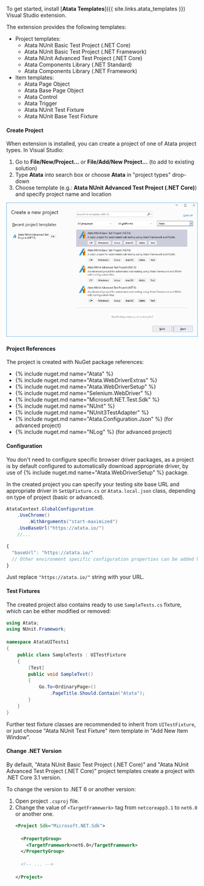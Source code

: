 To get started, install [**Atata Templates**]({{ site.links.atata_templates }}) Visual Studio extension.

The extension provides the following templates:

- Project templates:
  - Atata NUnit Basic Test Project (.NET Core)
  - Atata NUnit Basic Test Project (.NET Framework)
  - Atata NUnit Advanced Test Project (.NET Core)
  - Atata Components Library (.NET Standard)
  - Atata Components Library (.NET Framework)
- Item templates:
  - Atata Page Object
  - Atata Base Page Object
  - Atata Control
  - Atata Trigger
  - Atata NUnit Test Fixture
  - Atata NUnit Base Test Fixture

#### Create Project

When extension is installed, you can create a project of one of Atata project types.
In Visual Studio:

1. Go to **File/New/Project...** or **File/Add/New Project...** (to add to existing solution)
1. Type **Atata** into search box or choose **Atata** in "project types" drop-down
1. Choose template (e.g.: **Atata NUnit Advanced Test Project (.NET Core)**) and specify project name and location

![Atata Templates project](/assets/images/atata-templates/new-project-window.png?v3)

#### Project References

The project is created with NuGet package references:

- {% include nuget.md name="Atata" %}
- {% include nuget.md name="Atata.WebDriverExtras" %}
- {% include nuget.md name="Atata.WebDriverSetup" %}
- {% include nuget.md name="Selenium.WebDriver" %}
- {% include nuget.md name="Microsoft.NET.Test.Sdk" %}
- {% include nuget.md name="NUnit" %}
- {% include nuget.md name="NUnit3TestAdapter" %}
- {% include nuget.md name="Atata.Configuration.Json" %} (for advanced project)
- {% include nuget.md name="NLog" %} (for advanced project)

#### Configuration

You don't need to configure specific browser driver packages,
as a project is by default configured to automatically download appropriate driver,
by use of {% include nuget.md name="Atata.WebDriverSetup" %} package.

In the created project you can specify your testing site base URL and appropriate driver in
`SetUpFixture.cs` or `Atata.local.json` class, depending on type of project (basic or advanced).

```cs
AtataContext.GlobalConfiguration
    .UseChrome()
        .WithArguments("start-maximized")
    .UseBaseUrl("https://atata.io/")
    //...
```

```js
{
  "baseUrl": "https://atata.io/"
  // Other environment specific configuration properties can be added here.
}
```

Just replace `"https://atata.io/"` string with your URL.

#### Test Fixtures

The created project also contains ready to use `SampleTests.cs` fixture, which can be either modified or removed:

```cs
using Atata;
using NUnit.Framework;

namespace AtataUITests1
{
    public class SampleTests : UITestFixture
    {
        [Test]
        public void SampleTest()
        {
            Go.To<OrdinaryPage>()
                .PageTitle.Should.Contain("Atata");
        }
    }
}
```

Further test fixture classes are recommended to inherit from `UITestFixture`,
or just choose "Atata NUnit Test Fixture" item template in "Add New Item Window".

#### Change .NET Version

By default, "Atata NUnit Basic Test Project (.NET Core)" and "Atata NUnit Advanced Test Project (.NET Core)"
project templates create a project with .NET Core 3.1 version.

To change the version to .NET 6 or another version:

1. Open project `.csproj` file.
1. Change the value of `<TargetFramework>` tag from `netcoreapp3.1` to `net6.0` or another one.
   ```xml
   <Project Sdk="Microsoft.NET.Sdk">
   
     <PropertyGroup>
       <TargetFramework>net6.0</TargetFramework>
     </PropertyGroup>
   
     <!-- ... -->
   
   </Project>
   ```